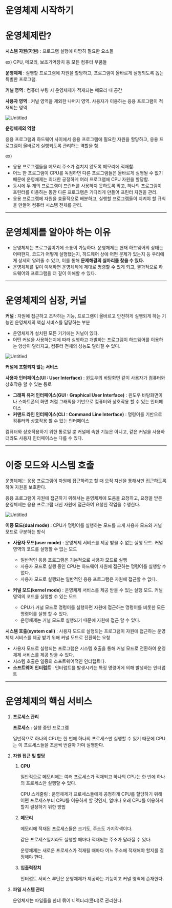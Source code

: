# 운영체제 시작하기

# 운영체제란?

**시스템 자원(자원)** : 프로그램 실행에 마땅히 필요한 요소들

ex) CPU, 메모리, 보조기억장치 등 모든 컴퓨터 부품들

**운영체제** : 실행할 프로그램에 자원을 할당하고, 프로그램이 올바르게 실행되도록 돕는 특별한 프로그램. 

**커널 영역** : 컴퓨터 부팅 시 운영체제가 적재되는 메모리 내 공간

**사용자 영역** : 커널 영역을 제외한 나머지 영역. 사용자가 이용하는 응용 프로그램이 적재되는 영역

![Untitled](%E1%84%8B%E1%85%AE%E1%86%AB%E1%84%8B%E1%85%A7%E1%86%BC%E1%84%8E%E1%85%A6%E1%84%8C%E1%85%A6%20%E1%84%89%E1%85%B5%E1%84%8C%E1%85%A1%E1%86%A8%E1%84%92%E1%85%A1%E1%84%80%E1%85%B5%20b0e27c2232d448389fc4bd1498823002/Untitled.png)

**운영체제의 역할**

응용 프로그램과 하드웨어 사이에서 응용 프로그램에 필요한 자원을 할당하고, 응용 프로그램이 올바르게 실행되도록 관리하는 역할을 함.

ex)

- 응용 프로그램들을 메모리 주소가 겹치지 않도록 메모리에 적재함.
- 어느 한 프로그램이 CPU를 독점하면 다른 프로그램들은 올바르게 실행될 수 없기 때문에 운영체제는 최대한 공정하게 여러 프로그램에 CPU 자원을 할당함.
- 동시에 두 개의 프로그램이 프린터를 사용하지 못하도록 막고, 하나의 프로그램이 프린터를 이용하는 동안 다른 프로그램은 기다리게 만들어 프린터 자원을 관리.
- 응용 프로그램에 자원을 효율적으로 배분하고, 실행할 프로그램들이 지켜야 할 규칙을 만들어 컴퓨터 시스템 전체를 관리.

---

# 운영체제를 알아야 하는 이유

- 운영체제는 프로그램이기에 소통이 가능하다. 운영체제는 현재 하드웨어의 상태는 어떠한지, 코드가 어떻게 실행됐는지, 하드웨어 상에 어떤 문제가 있는지 등 우리에게 상세히 알려줄 수 있고, 이를 통해 **문제해결의 실마리를 찾을 수 있다.**
- 운영체제를 깊이 이해하면 운영체제에 제대로 명령할 수 있게 되고, 결과적으로 하드웨어와 프로그램을 더 깊이 이해할 수 있다.

---

# 운영체제의 심장, 커널

**커널** : 자원에 접근하고 조작하는 기능, 프로그램이 올바르고 안전하게 실행되게 하는 기능인 운영체제의 핵심 서비스를 담당하는 부분

- 운영체제가 설치된 모든 기기에는 커널이 있다.
- 어떤 커널을 사용하는지에 따라 실행하고 개발하는 프로그램이 하드웨어를 이용하는 양상이 달라지고, 컴퓨터 전체의 성능도 달라질 수 있다.

![Untitled](%E1%84%8B%E1%85%AE%E1%86%AB%E1%84%8B%E1%85%A7%E1%86%BC%E1%84%8E%E1%85%A6%E1%84%8C%E1%85%A6%20%E1%84%89%E1%85%B5%E1%84%8C%E1%85%A1%E1%86%A8%E1%84%92%E1%85%A1%E1%84%80%E1%85%B5%20b0e27c2232d448389fc4bd1498823002/Untitled%201.png)

**커널에 포함되지 않는 서비스**

**사용자 인터페이스(UI : User Interface)** : 윈도우의 바탕화면 같이 사용자가 컴퓨터와 상호작용 할 수 있는 통로

- **그래픽 유저 인터페이스(GUI : Graphical User Interface)** : 윈도우 바탕화면이나 스마트폰의 화면 처럼 그래픽을 기반으로 컴퓨터와 상호작용 할 수 있는 인터페이스
- **커맨드 라인 인터페이스(CLI : Command Line Interface)** : 명령어를 기반으로 컴퓨터와 상호작용 할 수 있는 인터페이스

컴퓨터와 상호작용하기 위한 통로일 뿐 커널에 속한 기능은 아니고, 같은 커널을 사용하더라도 사용자 인터페이스는 다를 수 있다.

---

# 이중 모드와 시스템 호출

운영체제는 응용 프로그램이 자원에 접근하려고 할 때 오직 자신을 통해서만 접근하도록 하여 자원을 보호한다.

응용 프로그램이 자원에 접근하기 위해서는 운영체제에 도움을 요청하고, 요청을 받은 운영체제는 응용 프로그램 대신 자원에 접근하여 요청한 작업을 수행한다.

![Untitled](%E1%84%8B%E1%85%AE%E1%86%AB%E1%84%8B%E1%85%A7%E1%86%BC%E1%84%8E%E1%85%A6%E1%84%8C%E1%85%A6%20%E1%84%89%E1%85%B5%E1%84%8C%E1%85%A1%E1%86%A8%E1%84%92%E1%85%A1%E1%84%80%E1%85%B5%20b0e27c2232d448389fc4bd1498823002/Untitled%202.png)

**이중 모드(dual mode)** : CPU가 명령어를 실행하는 모드를 크게 사용자 모드와 커널 모드로 구분하는 방식

- **사용자 모드(user mode)** : 운영체제 서비스를 제공 받을 수 없는 실행 모드. 커널 영역의 코드를 실행할 수 없는 모드
    - 일반적인 응용 프로그램은 기본적으로 사용자 모드로 실행
    - 사용자 모드로 실행 중인 CPU는 하드웨어 자원에 접근하는 명령어를 실행할 수 없다.
    - 사용자 모드로 실행되는 일반적인 응용 프로그램은 자원에 접근할 수 없다.
    
- **커널 모드(kernel mode)** : 운영체제 서비스를 제공 받을 수 있는 실행 모드. 커널 영역의 코드를 실행할 수 있는 모드
    - CPU가 커널 모드로 명령어를 실행하면 자원에 접근하는 명령어를 비롯한 모든 명령어를 실행 할 수 있다.
    - 운영체제는 커널 모드로 실행되기 때문에 자원에 접근 할 수 있다.

**시스템 호출(system call)** : 사용자 모드로 실행되는 프로그램이 자원에 접근하는 운영체제 서비스를 제공 받기 위해 커널 모드로 전환하는 요청

- 사용자 모드로 실행되는 프로그램은 시스템 호출을 통해 커널 모드로 전환하여 운영체제 서비스를 제공 받을 수 있다.
- 시스템 호출은 일종의 소프트웨어적인 인터럽트다.
- **소프트웨어 인터럽트** : 인터럽트를 발생시키는 특정 명령어에 의해 발생하는 인터럽트

---

# 운영체제의 핵심 서비스

1. **프로세스 관리**
    
    **프로세스** : 실행 중인 프로그램
    
    일반적으로 하나의 CPU는 한 번에 하나의 프로세스만 실행할 수 있기 때문에 CPU는 이 프로세스들을 조금씩 번갈아 가며 실행한다.
    
2. **자원 접근 및 할당**
    1. **CPU**
        
        일반적으로 메모리에는 여러 프로세스가 적재되고 하나의 CPU는 한 번에 하나의 프로세스만 실행할 수 있다.
        
        CPU 스케줄링 : 운영체제가 프로세스들에게 공정하게 CPU를 할당하기 위해 어떤 프로세스부터 CPU를 이용하게 할 것인지, 얼마나 오래 CPU를 이용하게 할지 결정하기 위한 방법
        
    2. **메모리**
        
        메모리에 적재된 프로세스들은 크기도, 주소도 가지각색이다.
        
        같은 프로세스일지라도 실행할 때마다 적재되는 주소가 달라질 수 있다.
        
        운영체제는 새로운 프로세스가 적재될 때마다 어느 주소에 적재해야 할지를 결정해야 한다.
        
    3. **입출력장치**
        
        인터럽트 서비스 루틴은 운영체제가 제공하는 기능이고 커널 영역에 존재한다.
        
    
3. **파일 시스템 관리**
    
    운영체제는 파일들을 한데 묶어 디렉터리(폴더)로 관리한다.